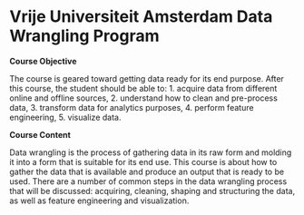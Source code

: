 # Vrije Universiteit Amsterdam Data Wrangling Program

**Course Objective**

The course is geared toward getting data ready for its end purpose. After this course, the student should be able to: 1. acquire data from different online and offline sources, 2. understand how to clean and pre-process data, 3. transform data for analytics purposes, 4. perform feature engineering, 5. visualize data.​

**Course Content**

Data wrangling is the process of gathering data in its raw form and molding it into a form that is suitable for its end use. This course is about how to gather the data that is available and produce an output that is ready to be used. There are a number of common steps in the data wrangling process that will be discussed: acquiring, cleaning, shaping and structuring the data, as well as feature engineering and visualization.
